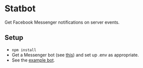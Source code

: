 # Statbot

Get Facebook Messenger notifications on server events.

## Setup

- `npm install`
- Get a Messenger bot (see [this](https://github.com/howdyai/botkit/blob/master/readme-facebook.md)) and set up .env as appropriate.
- See the [example bot](https://github.com/clive-io/clive.io-statbot).
